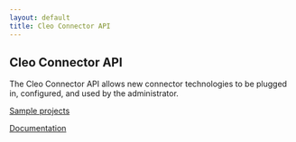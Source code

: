 ```yaml
---
layout: default
title: Cleo Connector API
---
```

## Cleo Connector API

The Cleo Connector API allows new connector technologies to be plugged in, configured, and used by the administrator.

[Sample projects](SampleProjects.html)

[Documentation](documentation.html)
